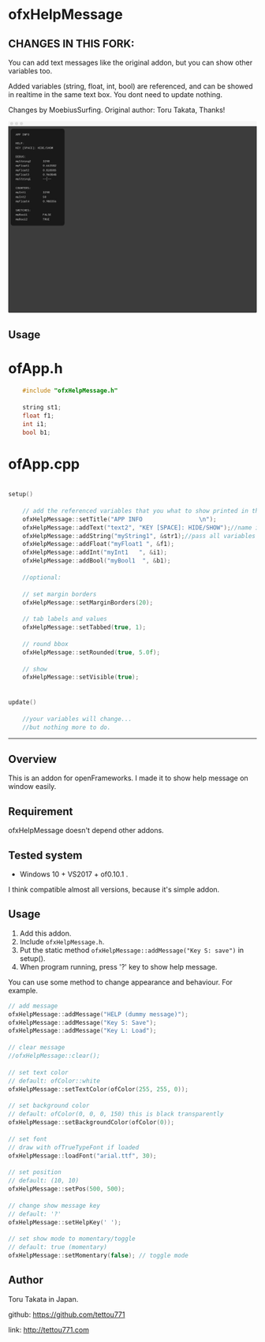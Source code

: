 # ofxHelpMessage

## CHANGES IN THIS FORK:

You can add text messages like the original addon, but you can show other variables too.

Added variables (string, float, int, bool) are referenced, and can be showed in realtime in the same text box.
You dont need to update nothing.

Changes by MoebiusSurfing. 
Original author: Toru Takata, Thanks!

![Alt text](/screenshot.jpg?raw=true "MoebiusSurfing")

## Usage

# ofApp.h
```cpp
    #include "ofxHelpMessage.h"

    string st1;
    float f1;
    int i1;
    bool b1;
```

# ofApp.cpp
```cpp 

setup()

    // add the referenced variables that you what to show printed in the screen box
    ofxHelpMessage::setTitle("APP INFO                \n");
    ofxHelpMessage::addText("text2", "KEY [SPACE]: HIDE/SHOW");//name is not used in this type. no variable, just text
    ofxHelpMessage::addString("myString1", &str1);//pass all variables as references
    ofxHelpMessage::addFloat("myFloat1 ", &f1);
    ofxHelpMessage::addInt("myInt1   ", &i1);
    ofxHelpMessage::addBool("myBool1  ", &b1);
    
    //optional:

    // set margin borders
    ofxHelpMessage::setMarginBorders(20);

    // tab labels and values
    ofxHelpMessage::setTabbed(true, 1);

    // round bbox
    ofxHelpMessage::setRounded(true, 5.0f);

    // show
    ofxHelpMessage::setVisible(true);


update()

    //your variables will change...
    //but nothing more to do.
```

-------------------------------------------------------------------------------------------------------

## Overview

This is an addon for openFrameworks.
I made it to show help message on window easily.

## Requirement

ofxHelpMessage doesn't depend other addons.

## Tested system

- Windows 10 + VS2017 +  of0.10.1 .

I think compatible almost all versions, because it's simple addon.

## Usage

1. Add this addon.
1. Include `ofxHelpMessage.h`.
1. Put the static method `ofxHelpMessage::addMessage("Key S: save")`  in setup().
1. When program running, press '?' key to show help message.



You can use some method to change appearance and behaviour.
For example.

```cpp
// add message
ofxHelpMessage::addMessage("HELP (dummy message)");
ofxHelpMessage::addMessage("Key S: Save");
ofxHelpMessage::addMessage("Key L: Load");

// clear message
//ofxHelpMessage::clear();

// set text color
// default: ofColor::white
ofxHelpMessage::setTextColor(ofColor(255, 255, 0));

// set background color
// default: ofColor(0, 0, 0, 150) this is black transparently
ofxHelpMessage::setBackgroundColor(ofColor(0));

// set font
// draw with ofTrueTypeFont if loaded
ofxHelpMessage::loadFont("arial.ttf", 30);

// set position
// default: (10, 10)
ofxHelpMessage::setPos(500, 500);

// change show message key
// default: '?'
ofxHelpMessage::setHelpKey(' ');

// set show mode to momentary/toggle
// default: true (momentary)
ofxHelpMessage::setMomentary(false); // toggle mode

```

## Author

Toru Takata in Japan.

github: https://github.com/tettou771

link: http://tettou771.com
